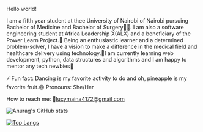 Hello world!

I am a fifth year student at thee University of Nairobi of Nairobi pursuing Bachelor of Medicine and Bachelor of Surgery👩‍⚕. I am also a software engineering student at Africa Leadership X(ALX) and a beneficiary of the Power Learn Project.🦋 Being an enthusiastic learner and a determined problem-solver, I have a vision to make a difference in the medical field and healthcare delivery using technology.🦋I am currently learning web development, python, data structures and algorithms and I am happy to mentor any tech newbies👼

⚡ Fun fact: Dancing is my favorite activity to do and oh, pineapple is my favorite fruit.😄 Pronouns: She/Her

How to reach me: 💌lucymaina4172@gmail.com


![Anurag's GitHub stats](https://github-readme-stats.vercel.app/api?username=NjeriMaina4172&show_icons=true&theme=radical)


[![Top Langs](https://github-readme-stats.vercel.app/api/top-langs/?username=NjeriMaina4172&layout=compact)](https://github.com/NjeriMaina4172/github-readme-stats)

